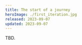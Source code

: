 ```yaml
---
title: The start of a journey
heroImage: ./first_iteration.jpg
released: 2023-09-07
updated: 2023-09-07
---
```


TBD.